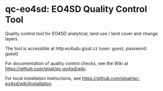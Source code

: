 # qc-eo4sd: EO4SD Quality Control Tool
Quality control tool for EO4SD analytical, land use / land cover and change layers.

The tool is accessible at http:eo4sdu.gisat.cz (user: guest, password: guest)

For documentation of quality control checks, see the Wiki at https://github.com/gisat/qc-eo4sd/wiki.

For local installation instructions, see https://github.com/gisat/qc-eo4sd/wiki/Installation.
